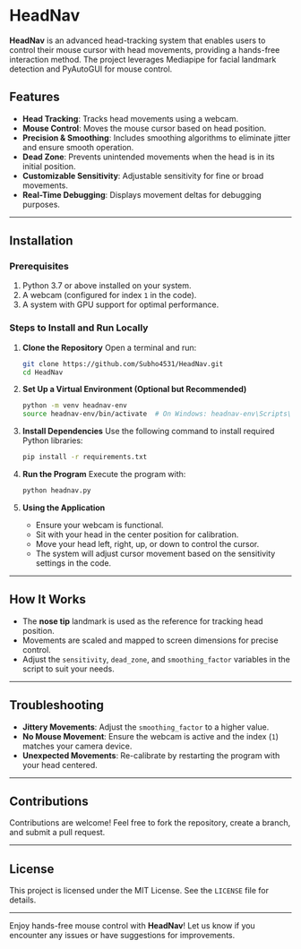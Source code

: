 # HeadNav

**HeadNav** is an advanced head-tracking system that enables users to control their mouse cursor with head movements, providing a hands-free interaction method. The project leverages Mediapipe for facial landmark detection and PyAutoGUI for mouse control.

## Features

- **Head Tracking**: Tracks head movements using a webcam.
- **Mouse Control**: Moves the mouse cursor based on head position.
- **Precision & Smoothing**: Includes smoothing algorithms to eliminate jitter and ensure smooth operation.
- **Dead Zone**: Prevents unintended movements when the head is in its initial position.
- **Customizable Sensitivity**: Adjustable sensitivity for fine or broad movements.
- **Real-Time Debugging**: Displays movement deltas for debugging purposes.

---

## Installation

### Prerequisites

1. Python 3.7 or above installed on your system.
2. A webcam (configured for index `1` in the code).
3. A system with GPU support for optimal performance.

### Steps to Install and Run Locally

1. **Clone the Repository**
   Open a terminal and run:
   ```bash
   git clone https://github.com/Subho4531/HeadNav.git
   cd HeadNav
   ```

2. **Set Up a Virtual Environment (Optional but Recommended)**
   ```bash
   python -m venv headnav-env
   source headnav-env/bin/activate  # On Windows: headnav-env\Scripts\activate
   ```

3. **Install Dependencies**
   Use the following command to install required Python libraries:
   ```bash
   pip install -r requirements.txt
   ```

4. **Run the Program**
   Execute the program with:
   ```bash
   python headnav.py
   ```

5. **Using the Application**
   - Ensure your webcam is functional.
   - Sit with your head in the center position for calibration.
   - Move your head left, right, up, or down to control the cursor.
   - The system will adjust cursor movement based on the sensitivity settings in the code.

---

## How It Works

- The **nose tip** landmark is used as the reference for tracking head position.
- Movements are scaled and mapped to screen dimensions for precise control.
- Adjust the `sensitivity`, `dead_zone`, and `smoothing_factor` variables in the script to suit your needs.

---

## Troubleshooting

- **Jittery Movements**: Adjust the `smoothing_factor` to a higher value.
- **No Mouse Movement**: Ensure the webcam is active and the index (`1`) matches your camera device.
- **Unexpected Movements**: Re-calibrate by restarting the program with your head centered.

---

## Contributions

Contributions are welcome! Feel free to fork the repository, create a branch, and submit a pull request.

---

## License

This project is licensed under the MIT License. See the `LICENSE` file for details.

---

Enjoy hands-free mouse control with **HeadNav**! Let us know if you encounter any issues or have suggestions for improvements.

